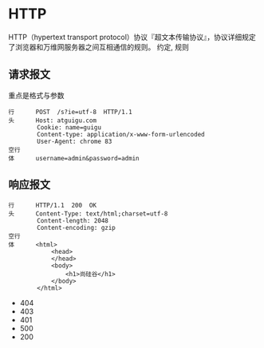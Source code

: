 # HTTP

HTTP（hypertext transport protocol）协议『超文本传输协议』，协议详细规定了浏览器和万维网服务器之间互相通信的规则。
约定, 规则

## 请求报文

重点是格式与参数

```
行      POST  /s?ie=utf-8  HTTP/1.1
头      Host: atguigu.com
        Cookie: name=guigu
        Content-type: application/x-www-form-urlencoded
        User-Agent: chrome 83
空行
体      username=admin&password=admin
```

## 响应报文

```
行      HTTP/1.1  200  OK
头      Content-Type: text/html;charset=utf-8
        Content-length: 2048
        Content-encoding: gzip
空行
体      <html>
            <head>
            </head>
            <body>
                <h1>尚硅谷</h1>
            </body>
        </html>
```

- 404
- 403
- 401
- 500
- 200
